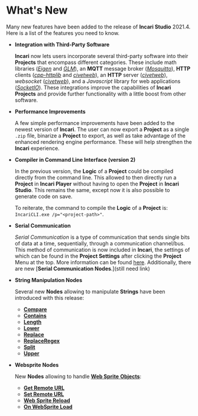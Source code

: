 # What's New

Many new features have been added to the release of **Incari Studio** 2021.4. Here is a list of the features you need to know.

* **Integration with Third-Party Software**
  
    **Incari** now lets users incorporate several third-party software into their **Projects** that encompass different categories. These include math libraries ([*Eigen*](https://eigen.tuxfamily.org/index.php?title=Main_Page) and [*GLM*](https://github.com/g-truc/glm)), an **MQTT** message broker ([*Mosquitto*](http://mosquitto.org/)), **HTTP** clients ([*cpp-httplib*](https://github.com/yhirose/cpp-httplib) and [*civetweb*](http://civetweb.github.io/civetweb/)), an **HTTP** server ([*civetweb*](http://civetweb.github.io/civetweb/)), *websocket* ([*civetweb*](http://civetweb.github.io/civetweb/)), and a *Javascript* library for web applications ([*SocketIO*](https://socket.io/)). These integrations improve the capabilities of **Incari Projects** and provide further functionality with a little boost from other software. 

* **Performance Improvements**
  
    A few simple performance improvements have been added to the newest version of **Incari**. The user can now export a **Project** as a single `.zip` file, binarize a **Project** to export, as well as take advantage of the enhanced rendering engine performance. These will help strengthen the **Incari** experience. 

* **Compiler in Command Line Interface \(version 2\)**

    In the previous version, the **Logic** of a **Project** could be compiled directly from the command line. This allowed to then directly run a **Project** in **Incari Player** without having to open the **Project** in **Incari Studio**. This remains the same, except now it is also possible to generate code on save. 

    To reiterate, the command to compile the **Logic** of a **Project** is: `IncariCLI.exe /p="<project-path>"`.

* **Serial Communication**
  
    *Serial* *Communication* is a type of communication that sends single bits of data at a time, sequentially, through a communication channel/bus. This method of communication is now included in **Incari**, the settings of which can be found in the **Project Settings** after clicking the **Project** Menu at the top. More information can be found [here](https://docs.incari.com/2021.4/modules/project-settings#serial). Additionally, there are new [**Serial Communication Nodes**.](still need link)  

* **String Manipulation Nodes**

    Several new **Nodes** allowing to manipulate **Strings** have been introduced with this release:

    * [**Compare**](../toolbox/string/compare.md)
    * [**Contains**](../toolbox/string/contains.md)
    * [**Length**](../toolbox/string/length.md)
    * [**Lower**](../toolbox/string/lower.md)
    * [**Replace**](../toolbox/string/replace.md)
    * [**ReplaceRegex**](../toolbox/string/replaceregex.md)
    * [**Split**](../toolbox/string/split.md)
    * [**Upper**](../toolbox/string/upper.md)

    
  
* **Websprite Nodes**

    New **Nodes** allowing to handle [**Web Sprite** **Objects**](scene-objects/web-sprite.md):

    * [**Get Remote URL**](../toolbox/incari/websprite/get-remote-url.md)
    * [**Set Remote URL**](../toolbox/incari/websprite/set-remote-url.md)
    * [**Web Sprite Reload**](../toolbox/incari/websprite/web-sprite-reload.md)
    * [**On WebSprite Load**](../toolbox/events/websprite/on-websprite-load.md)


